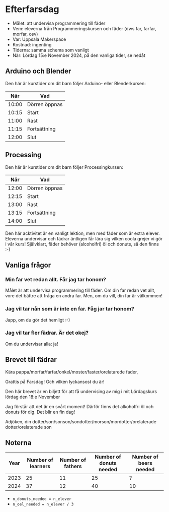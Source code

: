 # Efterfarsdag

* Målet: att undervisa programmering till fäder
* Vem: eleverna från Programmeringskursen och
  fäder (dws far, farfar, morfar, osv)
* Var: Uppsala Makerspace
* Kostnad: ingenting
* Tiderna: samma schema som vanligt
* När: Lördag 15:e November 2024, på den vanliga tider, se nedåt

## Arduino och Blender

Den här är kurstider om dit barn följer Arduino- eller Blenderkursen:

När  |Vad
-----|------------
10:00|Dörren öppnas
10:15|Start
11:00|Rast
11:15|Fortsättning
12:00|Slut

## Processing

Den här är kurstider om dit barn följer Processingkursen:

När  |Vad
-----|------------
12:00|Dörren öppnas
12:15|Start
13:00|Rast
13:15|Fortsättning
14:00|Slut

Den här acktivitet är en vanligt lektion,
men med fäder som är extra elever.
Eleverna undervisar och fädrar äntligen får lära sig
vilken coola grejer vi gör i vår kurs!
Självklart, fäder behöver (alcoholfri) öl och donuts, så den finns :-)

## Vanliga frågor

### Min far vet redan allt. Får jag tar honom?

Målet är att undervisa programmering till fäder.
Om din far redan vet allt, vore det bättre att fråga
en andra far. Men, om du vill, din far är välkommen!

### Jag vil tar nån som är inte en far. Fåg jar tar honom?

Japp, om du gör det hemligt :-)

### Jag vil tar fler fädrar. Är det okej?

Om du undervisar alla: ja!

## Brevet till fädrar

Kära pappa/morfar/farfar/onkel/moster/faster/orelatarede fader,

Grattis på Farsdag! Och vilken lyckansost du är!

Den här brevet är en biljett för att få undervising av mig i
mit Lördagskurs lördag den 18:e November

Jag förstår att det är en svårt moment!
Därför finns det alkoholfri öl och donuts för dig.
Det blir en fin dag!

Adjöken, din
dotter/son/sonson/sondotter/morson/mordotter/orelaterade dotter/orelaterade son

## Noterna

Year|Number of learners|Number of fathers|Number of donuts needed|Number of beers needed
----|------------------|-----------------|-----------------------|----------------------
2023|25                |11               |25                     |?
2024|37                |12               |40                     |10

- `n_donuts_needed = n_elever`
- `n_oel_needed = n_elever / 3`
